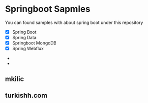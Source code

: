 # Springboot Sapmles
You can found samples with about spring boot under this repository

- [x] Spring Boot
- [x] Spring Data
- [x] Springboot MongoDB 
- [x] Spring Webflux
-
-

## mkilic
## turkishh.com
